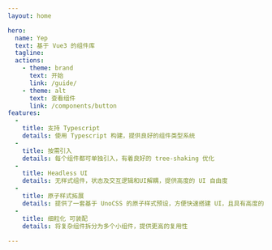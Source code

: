 ```yaml
---
layout: home

hero:
  name: Yep
  text: 基于 Vue3 的组件库
  tagline: 
  actions:
    - theme: brand
      text: 开始
      link: /guide/
    - theme: alt
      text: 查看组件
      link: /components/button
features:
  - 
    title: 支持 Typescript
    details: 使用 Typescript 构建，提供良好的组件类型系统
  - 
    title: 按需引入
    details: 每个组件都可单独引入，有着良好的 tree-shaking 优化
  - 
    title: Headless UI
    details: 无样式组件，状态及交互逻辑和UI解耦，提供高度的 UI 自由度
  - 
    title: 原子样式拓展
    details: 提供了一套基于 UnoCSS 的原子样式预设，方便快速搭建 UI，且具有高度的可定制性
  - 
    title: 细粒化 可装配
    details: 将复杂组件拆分为多个小组件，提供更高的复用性
  
---
```




